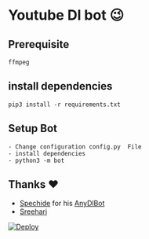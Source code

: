 # Youtube Dl bot 😉
## Prerequisite
    ffmpeg
  
    
## install dependencies
    pip3 install -r requirements.txt


## Setup Bot
    - Change configuration config.py  File
    - install dependencies
    - python3 -m bot
    
## Thanks ❤️
* [Spechide](https://telegram.dog/SpEcHIDe) for his [AnyDlBot](https://github.com/SpEcHiDe/AnyDLBot)
* [Sreehari](https://t.me/C_Sreehari123)

[![Deploy](https://www.herokucdn.com/deploy/button.svg)](https://heroku.com/deploy?template=https://github.com/musicluvr/Youtube-Downloader-Bot/tree/master)
